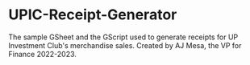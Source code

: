 # UPIC-Receipt-Generator
The sample GSheet and the GScript used to generate receipts for UP Investment Club's merchandise sales.  Created by AJ Mesa, the VP for Finance 2022-2023. 
